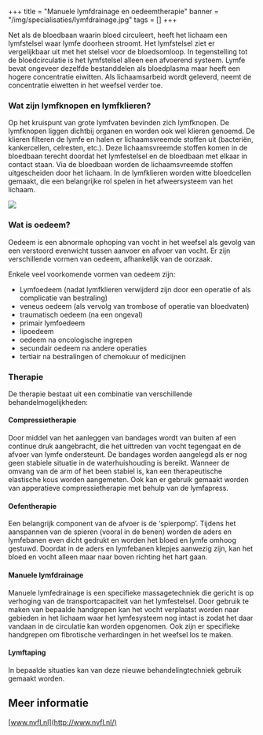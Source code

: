 +++
title = "Manuele lymfdrainage en oedeemtherapie"
banner = "/img/specialisaties/lymfdrainage.jpg"
tags = []
+++

Net als de bloedbaan waarin bloed circuleert, heeft het lichaam een lymfstelsel waar lymfe doorheen stroomt. Het lymfstelsel ziet er vergelijkbaar uit met het stelsel voor de bloedsomloop. In tegenstelling tot de bloedcirculatie is het lymfstelsel alleen een afvoerend systeem. Lymfe bevat ongeveer dezelfde bestanddelen als bloedplasma maar heeft een hogere concentratie eiwitten. Als lichaamsarbeid wordt geleverd, neemt de concentratie eiwetten in het weefsel verder toe.

<!--more-->

### Wat zijn lymfknopen en lymfklieren?

Op het kruispunt van grote lymfvaten bevinden zich lymfknopen. De lymfknopen liggen dichtbij organen en worden ook wel klieren genoemd. De klieren filteren de lymfe en halen er lichaamsvreemde stoffen uit (bacteriën, kankercellen, celresten, etc.). Deze lichaamsvreemde stoffen komen in de bloedbaan terecht doordat het lymfestelsel en de bloedbaan met elkaar in contact staan. Via de bloedbaan worden de lichaamsvreemde stoffen uitgescheiden door het lichaam. In de lymfklieren worden witte bloedcellen gemaakt, die een belangrijke rol spelen in het afweersysteem van het lichaam.

<img src="/img/specialisaties/lymfdrainage.jpg" class="img-responsive">

### Wat is oedeem?

Oedeem is een abnormale ophoping van vocht in het weefsel als gevolg van een verstoord evenwicht tussen aanvoer en afvoer van vocht. Er zijn verschillende vormen van oedeem, afhankelijk van de oorzaak.

Enkele veel voorkomende vormen van oedeem zijn:

- Lymfoedeem (nadat lymfklieren verwijderd zijn door een operatie of als complicatie van bestraling)
- veneus oedeem (als vervolg van trombose of operatie van bloedvaten)
- traumatisch oedeem (na een ongeval)
- primair lymfoedeem
- lipoedeem
- oedeem na oncologische ingrepen
- secundair oedeem na andere operaties
- tertiair na bestralingen of chemokuur of medicijnen

### Therapie

De therapie bestaat uit een combinatie van verschillende behandelmogelijkheden:

#### Compressietherapie

Door middel van het aanleggen van bandages wordt van buiten af een continue druk aangebracht, die het uittreden van vocht tegengaat en de afvoer van lymfe ondersteunt. De bandages worden aangelegd als er nog geen stabiele situatie in de waterhuishouding is bereikt. Wanneer de omvang van de arm of het been stabiel is, kan een therapeutische elastische kous worden aangemeten. Ook kan er gebruik gemaakt worden van apperatieve compressietherapie met behulp van de lymfapress.

#### Oefentherapie

Een belangrijk component van de afvoer is de ‘spierpomp’. Tijdens het aanspannen van de spieren (vooral in de benen) worden de aders en lymfebanen even dicht gedrukt en worden het bloed en lymfe omhoog gestuwd. Doordat in de aders en lymfebanen klepjes aanwezig zijn, kan het bloed en vocht alleen maar naar boven richting het hart gaan.

#### Manuele lymfdrainage

Manuele lymfedrainage is een specifieke massagetechniek die gericht is op verhoging van de transportcapaciteit van het lymfestelsel. Door gebruik te maken van bepaalde handgrepen kan het vocht verplaatst worden naar gebieden in het lichaam waar het lymfesysteem nog intact is zodat het daar vandaan in de circulatie kan worden opgenomen. Ook zijn er specifieke handgrepen om fibrotische verhardingen in het weefsel los te maken.

#### Lymftaping

In bepaalde situaties kan van deze nieuwe behandelingtechniek gebruik gemaakt worden.

## Meer informatie

[www.nvfl.nl](http://www.nvfl.nl/)
